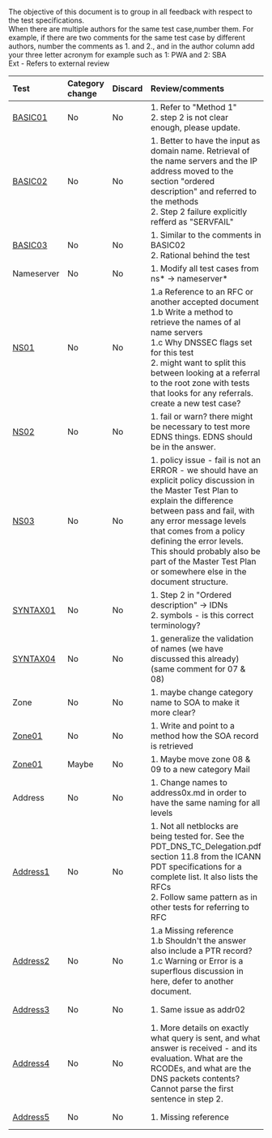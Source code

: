 The objective of this document is to group in all feedback with respect to
the test specifications.<br/>
When there are multiple authors for the same test case,number them. For
example, if there are two comments for the same test case by different
authors, number the comments as 1. and 2., and in the author column add your
three letter acronym  for example such as 1: PWA and 2: SBA <br/>
Ext - Refers to external review <br/>

| Test   | Category change | Discard | Review/comments                  | Author   |
|:-------|:---------|:--------|:----------------------------------------|:---------|
| [BASIC01](Basic-TP/basic01.md) |   No     |   No    | 1. Refer to "Method 1" <br/> 2. step 2 is not clear enough, please update. | 1. SBA <br/> 2. Ext |
| [BASIC02](Basic-TP/basic02.md) | No | No | 1. Better to have the input as domain name. Retrieval of the name servers and the IP address moved to the section "ordered description" and referred to the methods <br/> 2. Step 2 failure explicitly refferd as "SERVFAIL"  | 1. SBA <br/> 2. Ext | 
| [BASIC03](Basic-TP/basic03.md) | No | No | 1. Similar to the comments in BASIC02 <br/> 2. Rational behind the test  | 1. SBA <br/> 2. Ext |    
| Nameserver | No | No | 1. Modify all test cases from ns* -> nameserver*  | 1. SBA |
| [NS01](Nameserver-TP/ns01.md) | No | No | 1.a Reference to an RFC or another accepted document <br/> 1.b Write a method to retrieve the names of al name servers <br/> 1.c Why DNSSEC flags set for this test <br/> 2.  might want to split this between looking at a referral to the root zone with tests that looks for any referrals. create a new test case? | 1. SBA <br/> 2. Ext |
| [NS02](Nameserver-TP/ns02.md) | No | No | 1. fail or warn? there might be necessary to test more EDNS things. EDNS should be in the answer. | 1. Ext |
| [NS03](Nameserver-TP/ns03.md) | No | No | 1.  policy issue - fail is not an ERROR - we should have an explicit policy discussion in the Master Test Plan to explain the difference between pass and fail, with any error message levels that comes from a policy defining the error levels. This should probably also be part of the Master Test Plan or somewhere else in the document structure. | 1. Ext |
| [SYNTAX01](Syntax-TP/syntax01.md) | No | No | 1. Step 2 in "Ordered description" -> IDNs <br/> 2. symbols - is this correct terminology? | 1. SBA <br/> 2. Ext |
| [SYNTAX04](Syntax-TP/syntax04.md) | No | No | 1. generalize the validation of names (we have discussed this already) (same comment for 07 & 08)| 1. Ext |
| Zone | No | No | 1. maybe change category name to SOA to make it more clear?| 1. Ext |
| [Zone01](Zone-TP/zone01.md) | No | No | 1. Write and point to a method how the SOA record is retrieved| 1. SBA |
| [Zone01](Zone-TP/zone08.md) | Maybe | No | 1. Maybe move zone 08 & 09 to a new category Mail| 1. SBA |
| Address | No | No | 1. Change names to address0x.md in order to have the same naming for all levels| 1. PWA |
| [Address1](Address-TP/addr01.md) | No | No | 1. Not all netblocks are being tested for. See the PDT_DNS_TC_Delegation.pdf section 11.8 from the ICANN PDT specifications for a complete list. It also lists the RFCs <br/> 2. Follow same pattern as in other tests for referring to RFC | 1. PWA <br/> 2. SBA |
| [Address2](Address-TP/addr02.md) | No | No | 1.a Missing reference <br/> 1.b Shouldn't the answer also include a PTR record? <br/> 1.c Warning or Error is a superflous discussion in here, defer to another document. | 1. PWA |
| [Address3](Address-TP/addr03.md) | No | No | 1. Same issue as addr02 | 1. PWA |
| [Address4](Address-TP/addr04.md) | No | No | 1. More details on exactly what query is sent, and what answer is received - and its evaluation. What are the RCODEs, and what are the DNS packets contents? Cannot parse the first sentence in step 2. | 1. PWA |
| [Address5](Address-TP/addr05.md) | No | No | 1. Missing reference | 1. PWA |




